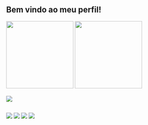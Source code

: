 ## Bem vindo ao meu perfil!

<div>
    <a href="https://github.com/yurepires"></a>
    <img height=180em src="https://github-readme-stats.vercel.app/api?username=yurepires&theme=algolia&show_icons=true&hide_border=false&count_private=true">
    <img height=180em src="https://github-readme-stats.vercel.app/api/top-langs/?username=yurepires&theme=algolia&show_icons=true&hide_border=false&layout=compact">
</div>

<div style="display: inline_block"><br>
    <a>
        <img margin="0 auto" src="https://skillicons.dev/icons?i=java,spring,hiibernate,js,nodejs,express,html,css,react,bootstrap,tailwindcss,prisma,vite,python,c,mysql,mongodb,git,github,vscode,idea&theme=light">
    </a>
</div>

##

<div> 
    <a href="https://instagram.com/yurepires_" target="_blank"><img src="https://img.shields.io/badge/-Instagram-%23E4405F?style=for-the-badge&logo=instagram&logoColor=white" target="_blank"></a>
    <a href="https://discord.gg/mMVUCEyg" target="_blank"><img src="https://img.shields.io/badge/Discord-7289DA?style=for-the-badge&logo=discord&logoColor=white" target="_blank"></a> 
    <a href = "mailto:contato.yurepires@gmail.com"><img src="https://img.shields.io/badge/-Gmail-%23333?style=for-the-badge&logo=gmail&logoColor=white" target="_blank"></a>
    <a href="https://www.linkedin.com/in/yure-pires" target="_blank"><img src="https://img.shields.io/badge/-LinkedIn-%230077B5?style=for-the-badge&logo=linkedin&logoColor=white" target="_blank"></a> 
</div>
